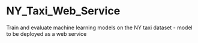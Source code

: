 # NY_Taxi_Web_Service
Train and evaluate machine learning models on the NY taxi dataset - model to be deployed as a web service
